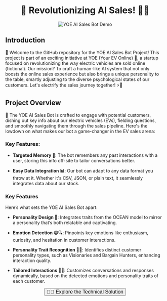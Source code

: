 <h1 align="center">
  🚀 Revolutionizing AI Sales! 🚗💡
</h1>

<p align="center">
  <img src="https://github.com/velocitatem/ai_sales_bot/assets/60182044/e9625e91-1b10-480d-9e69-bbbf9430b6de" alt="YOE AI Sales Bot Demo">
</p>


## Introduction

🚀 Welcome to the GitHub repository for the YOE AI Sales Bot Project! This project is part of an exciting initiative at YOE (Your EV Online) 🚗, a startup focused on revolutionizing the way electric vehicles are sold online (fictional). Our mission? To craft a human-like AI system that not only boosts the online sales experience but also brings a unique personality to the table, smartly adjusting to the diverse psychological states of our customers. Let's electrify the sales journey together! ⚡🤖
## Project Overview

🌟 The YOE AI Sales Bot is crafted to engage with potential customers, dishing out key info about our electric vehicles (EVs), fielding questions, and smoothly navigating them through the sales pipeline. Here's the lowdown on what makes our bot a game-changer in the EV sales arena:

### Key Features:

- **Targeted Memory 🧠**: The bot remembers any past interactions with a user, storing this info off-site to tailor conversations better.

- **Easy Data Integration 📊**: Our bot can adapt to any data format you throw at it. Whether it's CSV, JSON, or plain text, it seamlessly integrates data about our stock.


### Key Features

Here’s what sets the YOE AI Sales Bot apart:

- **Personality Design 🎨**: Integrates traits from the OCEAN model to mirror a personality that’s both relatable and captivating.

- **Emotion Detection 😊🔍**: Pinpoints key emotions like enthusiasm, curiosity, and hesitation in customer interactions.

- **Personality Trait Recognition 🕵️‍♂️**: Identifies distinct customer personality types, such as Visionaries and Bargain Hunters, enhancing interaction quality.

- **Tailored Interactions 🧵✨**: Customizes conversations and responses dynamically, based on the detected emotions and personality traits of each customer.


<p align="center">
  <a href="https://github.com/velocitatem/ai_sales_bot/assistant/">
    <button style="font-size:16px;">👨‍💻 Explore the Technical Solution</button>
  </a>
</p>
